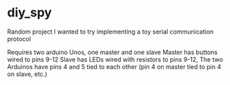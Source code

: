 # diy_spy
Random project I wanted to try implementing a toy serial communication protocol

Requires two arduino Unos, one master and one slave
Master has buttons wired to pins 9-12 
Slave has LEDs wired with resistors to pins 9-12,
The two Arduinos have pins 4 and 5 tied to each other 
(pin 4 on master tied to pin 4 on slave, etc.)
